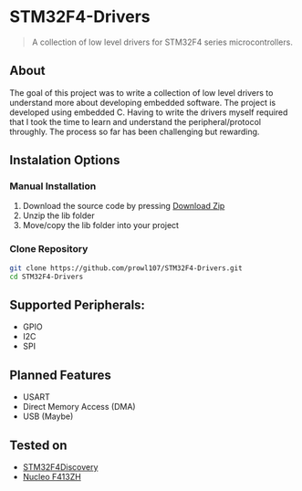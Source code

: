# STM32F4-Drivers
> A collection of low level drivers for STM32F4 series microcontrollers. 

## About
The goal of this project was to write a collection of low level drivers to understand more about developing embedded software. The project is developed using embedded C. Having to write the drivers myself required that I took the time to learn and understand the peripheral/protocol throughly. The process so far has been challenging but rewarding.

## Instalation Options

### Manual Installation
1. Download the source code by pressing [Download Zip](https://github.com/prowl107/STM32F4-Drivers/archive/refs/heads/master.zip)
2. Unzip the lib folder
3. Move/copy the lib folder into your project

### Clone Repository
```bash
git clone https://github.com/prowl107/STM32F4-Drivers.git
cd STM32F4-Drivers
```

## Supported Peripherals:
- GPIO
- I2C
- SPI
  
## Planned Features
- USART
- Direct Memory Access (DMA)
- USB (Maybe)


## Tested on
- [STM32F4Discovery](https://www.st.com/en/evaluation-tools/stm32f4discovery.html) 
- [Nucleo F413ZH](https://www.google.com/search?channel=fs&client=ubuntu&q=nucleo+f413zh)

